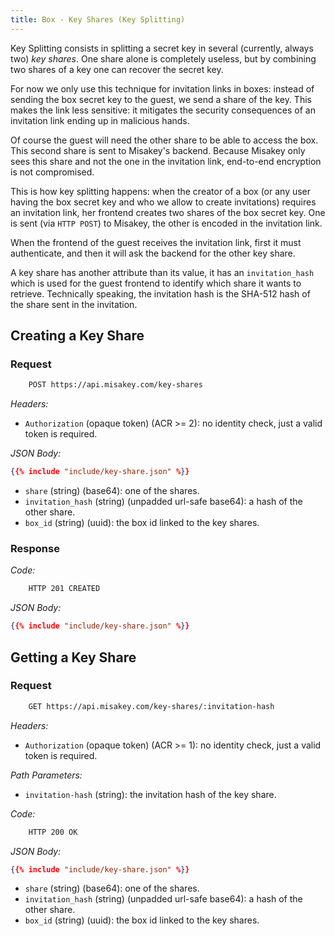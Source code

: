 ```yaml
---
title: Box - Key Shares (Key Splitting)
---
```


Key Splitting consists in splitting a secret key in several (currently, always two) *key shares*.
One share alone is completely useless, but by combining two shares of a key one can recover the secret key.

For now we only use this technique for invitation links in boxes:
instead of sending the box secret key to the guest, we send a share of the key.
This makes the link less sensitive: it mitigates the security consequences of an invitation link ending up in malicious hands.

Of course the guest will need the other share to be able to access the box.
This second share is sent to Misakey's backend.
Because Misakey only sees this share and not the one in the invitation link,
end-to-end encryption is not compromised.

This is how key splitting happens:
when the creator of a box (or any user having the box secret key and who we allow to create invitations)
requires an invitation link, her frontend creates two shares of the box secret key.
One is sent (via `HTTP POST`) to Misakey, the other is encoded in the invitation link.

When the frontend of the guest receives the invitation link,
first it must authenticate,
and then it will ask the backend for the other key share.

A key share has another attribute than its value,
it has an `invitation_hash` which is used for the guest frontend to identify which share it wants to retrieve.
Technically speaking, the invitation hash is the SHA-512 hash of the share sent in the invitation.

## Creating a Key Share

### Request

```bash
    POST https://api.misakey.com/key-shares
```

_Headers:_
- `Authorization` (opaque token) (ACR >= 2): no identity check, just a valid token is required.

_JSON Body:_
```json
{{% include "include/key-share.json" %}}
```

- `share` (string) (base64): one of the shares.
- `invitation_hash` (string) (unpadded url-safe base64): a hash of the other share.
- `box_id` (string) (uuid): the box id linked to the key shares.

### Response

_Code:_
```bash
    HTTP 201 CREATED
```

_JSON Body:_
```json
{{% include "include/key-share.json" %}}
```

## Getting a Key Share

### Request

```bash
    GET https://api.misakey.com/key-shares/:invitation-hash
```

_Headers:_
- `Authorization` (opaque token) (ACR >= 1): no identity check, just a valid token is required.

_Path Parameters:_
- `invitation-hash` (string): the invitation hash of the key share.

_Code:_
```bash
    HTTP 200 OK
```

_JSON Body:_
```json
{{% include "include/key-share.json" %}}
```

- `share` (string) (base64): one of the shares.
- `invitation_hash` (string) (unpadded url-safe base64): a hash of the other share.
- `box_id` (string) (uuid): the box id linked to the key shares.